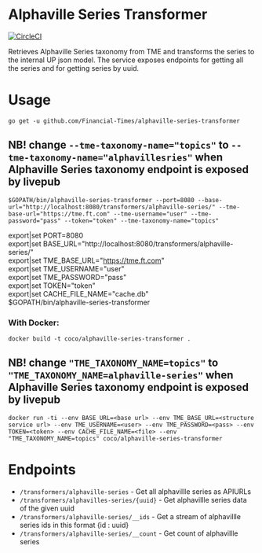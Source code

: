 # Alphaville Series Transformer

[![CircleCI](https://circleci.com/gh/Financial-Times/alphaville-series-transformer.svg?style=svg)](https://circleci.com/gh/Financial-Times/alphaville-series-transformer)

Retrieves Alphaville Series taxonomy from TME and transforms the series to the internal UP json model.
The service exposes endpoints for getting all the series and for getting series by uuid.

# Usage
`go get -u github.com/Financial-Times/alphaville-series-transformer`

## NB! change `--tme-taxonomy-name="topics"` to `--tme-taxonomy-name="alphavillesries"` when Alphaville Series taxonomy endpoint is exposed by livepub  
`$GOPATH/bin/alphaville-series-transformer --port=8080 --base-url="http://localhost:8080/transformers/alphaville-series/" --tme-base-url="https://tme.ft.com" --tme-username="user" --tme-password="pass" --token="token" --tme-taxonomy-name="topics"`

export|set PORT=8080  
export|set BASE_URL="http://localhost:8080/transformers/alphaville-series/"  
export|set TME_BASE_URL="https://tme.ft.com"  
export|set TME_USERNAME="user"  
export|set TME_PASSWORD="pass"  
export|set TOKEN="token"  
export|set CACHE_FILE_NAME="cache.db"  
$GOPATH/bin/alphaville-series-transformer  

### With Docker:

`docker build -t coco/alphaville-series-transformer .`
## NB! change `"TME_TAXONOMY_NAME=topics"` to `"TME_TAXONOMY_NAME=alphaville-series"` when Alphaville Series taxonomy endpoint is exposed by livepub  
`docker run -ti --env BASE_URL=<base url> --env TME_BASE_URL=<structure service url> --env TME_USERNAME=<user> --env TME_PASSWORD=<pass> --env TOKEN=<token> --env CACHE_FILE_NAME=<file> --env "TME_TAXONOMY_NAME=topics" coco/alphaville-series-transformer`

# Endpoints

* `/transformers/alphaville-series` - Get all alphavillle series as APIURLs
* `/transformers/alphavilles-series/{uuid}` - Get alphavillle series data of the given uuid
* `/transformers/alphaville-series/__ids` - Get a stream of alphavillle series ids in this format {id : uuid}
* `/transformers/alphaville-series/__count` - Get count of alphavillle series

